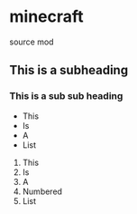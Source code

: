 # minecraft
source mod 

## This is a subheading

### This is a sub sub heading

- This
- Is
- A
- List


1. This
1. Is
1. A
1. Numbered
1. List
